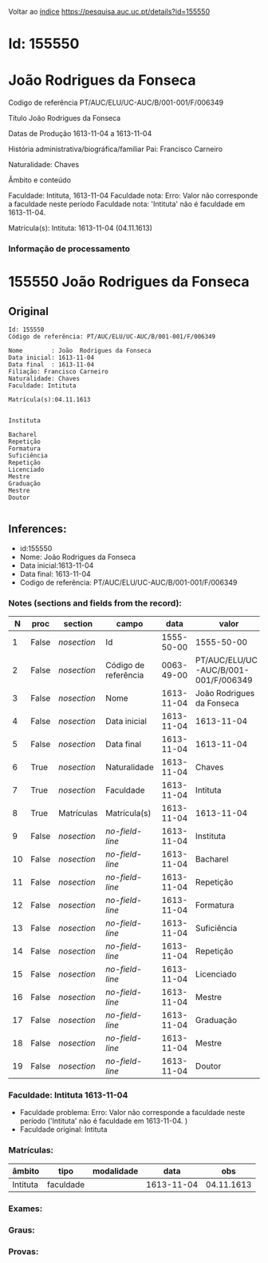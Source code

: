 
Voltar ao [índice](00%20Lista.md)
https://pesquisa.auc.uc.pt/details?id=155550

# Id: 155550
# João  Rodrigues da Fonseca

Codigo de referência
PT/AUC/ELU/UC-AUC/B/001-001/F/006349

Título
João  Rodrigues da Fonseca

Datas de Produção
1613-11-04 a 1613-11-04

História administrativa/biográfica/familiar
Pai: Francisco Carneiro

Naturalidade: Chaves


Âmbito e conteúdo

Faculdade: Intituta, 1613-11-04 
Faculdade nota: Erro: Valor não corresponde a faculdade neste período
Faculdade nota: 'Intituta' não é faculdade em 1613-11-04.  

Matrícula(s):
Intituta: 1613-11-04 (04.11.1613)


### Informação de processamento
# 155550 João  Rodrigues da Fonseca

## Original
```
Id: 155550
Código de referência: PT/AUC/ELU/UC-AUC/B/001-001/F/006349

Nome        : João  Rodrigues da Fonseca
Data inicial: 1613-11-04
Data final  : 1613-11-04
Filiação: Francisco Carneiro
Naturalidade: Chaves
Faculdade: Intituta

Matrícula(s):04.11.1613


Instituta 

Bacharel 
Repetição 
Formatura 
Suficiência 
Repetição 
Licenciado 
Mestre 
Graduação 
Mestre
Doutor 


```
## Inferences:
* id:155550
* Nome: João  Rodrigues da Fonseca
* Data inicial:1613-11-04
* Data final: 1613-11-04
* Codigo de referência: PT/AUC/ELU/UC-AUC/B/001-001/F/006349

### Notes (sections and fields from the record):
|N   |proc   |section      |campo                 |data        |valor                                 |obs         |
|----|-------|-------------|----------------------|------------|--------------------------------------|------------|
|1   |False  |*nosection*  |Id                    |1555-50-00  |1555-50-00                            |155550      |
|2   |False  |*nosection*  |Código de referência  |0063-49-00  |PT/AUC/ELU/UC-AUC/B/001-001/F/006349  |            |
|3   |False  |*nosection*  |Nome                  |1613-11-04  |João  Rodrigues da Fonseca            |            |
|4   |False  |*nosection*  |Data inicial          |1613-11-04  |1613-11-04                            |1613-11-04  |
|5   |False  |*nosection*  |Data final            |1613-11-04  |1613-11-04                            |1613-11-04  |
|6   |True   |*nosection*  |Naturalidade          |1613-11-04  |Chaves                                |            |
|7   |True   |*nosection*  |Faculdade             |1613-11-04  |Intituta                              |            |
|8   |True   |Matrículas   |Matrícula(s)          |1613-11-04  |1613-11-04                            |04.11.1613  |
|9   |False  |*nosection*  |*no-field-line*       |1613-11-04  |Instituta                             |            |
|10  |False  |*nosection*  |*no-field-line*       |1613-11-04  |Bacharel                              |            |
|11  |False  |*nosection*  |*no-field-line*       |1613-11-04  |Repetição                             |            |
|12  |False  |*nosection*  |*no-field-line*       |1613-11-04  |Formatura                             |            |
|13  |False  |*nosection*  |*no-field-line*       |1613-11-04  |Suficiência                           |            |
|14  |False  |*nosection*  |*no-field-line*       |1613-11-04  |Repetição                             |            |
|15  |False  |*nosection*  |*no-field-line*       |1613-11-04  |Licenciado                            |            |
|16  |False  |*nosection*  |*no-field-line*       |1613-11-04  |Mestre                                |            |
|17  |False  |*nosection*  |*no-field-line*       |1613-11-04  |Graduação                             |            |
|18  |False  |*nosection*  |*no-field-line*       |1613-11-04  |Mestre                                |            |
|19  |False  |*nosection*  |*no-field-line*       |1613-11-04  |Doutor                                |            |
### Faculdade: Intituta 1613-11-04 
* Faculdade problema: Erro: Valor não corresponde a faculdade neste período ('Intituta' não é faculdade em 1613-11-04.  )
* Faculdade original: Intituta

### Matrículas:
|âmbito    |tipo       |modalidade|data        |obs         |
|----------|-----------|----------|------------|------------|
|Intituta  |faculdade  |          |1613-11-04  |04.11.1613  |

### Exames:

### Graus:

### Provas:



